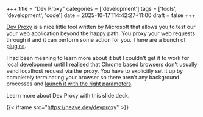 +++
title = "Dev Proxy"
categories = ['development']
tags = ['tools', 'development', 'code']
date = 2025-10-17T14:42:27+11:00
draft = false
+++

[Dev Proxy](/devproxy) is a nice little tool written by Microsoft that allows you to test our your web application beyond the happy path. You proxy your web requests through it and it can perform some action for you. There are a bunch of [plugins](https://learn.microsoft.com/en-us/microsoft-cloud/dev/dev-proxy/technical-reference/overview).

I had been meaning to learn more about it but I couldn't get it to work for local development until I realised that Chrome based browsers don't usually send localhost request via the proxy. You have to explicitly set it up by completely terminating your browser so there aren't any background processes and [launch it with the right parameters](https://learn.microsoft.com/en-us/microsoft-cloud/dev/dev-proxy/how-to/intercept-localhost-requests).

Learn more about Dev Proxy with this slide deck.

{{< iframe src="https://neave.dev/devproxy" >}}
